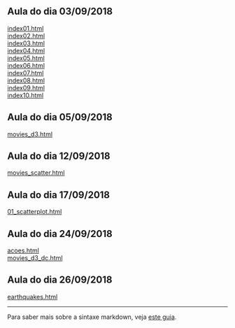 ## Aula do dia 03/09/2018

[index01.html](basic/index01.html)<br>
[index02.html](basic/index02.html)<br>
[index03.html](basic/index03.html)<br>
[index04.html](basic/index04.html)<br>
[index05.html](basic/index05.html)<br>
[index06.html](basic/index06.html)<br>
[index07.html](basic/index07.html)<br>
[index08.html](basic/index08.html)<br>
[index09.html](basic/index09.html)<br>
[index10.html](basic/index10.html)<br>

## Aula do dia 05/09/2018

[movies_d3.html](d3_intro/movies_d3.html)<br>

## Aula do dia 12/09/2018

[movies_scatter.html](d3_scale/movies_scatter.html)<br>

## Aula do dia 17/09/2018

[01_scatterplot.html](d3_update/01_scatterplot.html)<br>

## Aula do dia 24/09/2018

[acoes.html](d3_crossfilter/acoes.html)<br>
[movies_d3_dc.html](d3_crossfilter/movies_d3_dc.html)<br>

## Aula do dia 26/09/2018

[earthquakes.html](d3_crossfilter_2/earthquakes.html)<br>

---

Para saber mais sobre a sintaxe markdown, veja [este guia](https://guides.github.com/features/mastering-markdown/).